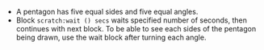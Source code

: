 -   A pentagon has five equal sides and five equal angles.
-   Block `scratch:wait () secs` waits specified number of seconds, then continues with next block.
    To be able to see each sides of the pentagon being drawn, use the wait block after turning each angle.
